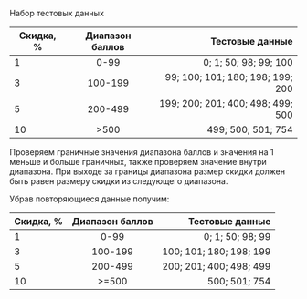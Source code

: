 Набор тестовых данных

| Скидка, %     | Диапазон баллов  | Тестовые данные  |
| ------------- |:----------------:| ----------------:|
| 1             | 0-99            | 0; 1; 50; 98; 99; 100|
| 3             | 100-199          |99; 100; 101; 180; 198; 199; 200|
| 5             | 200-499         |199; 200; 201; 400; 498; 499; 500|
| 10            | >500             |  499; 500; 501; 754|

Проверяем граничные значения диапазона баллов и значения на 1 меньше и больше граничных, также проверяем значение внутри диапазона. При выходе за границы диапазона размер скидки должен быть равен размеру скидки из следующего диапазона.

Убрав повторяющиеся данные получим:

| Скидка, %     | Диапазон баллов  | Тестовые данные  |
| ------------- |:----------------:| ----------------:|
| 1             | 0-99            |0; 1; 50; 98; 99    |
| 3             | 100-199          |100; 101; 180; 198; 199  |
| 5             | 200-499          |200; 201; 400; 498; 499  |
| 10            | >=500             |        500; 501; 754   |